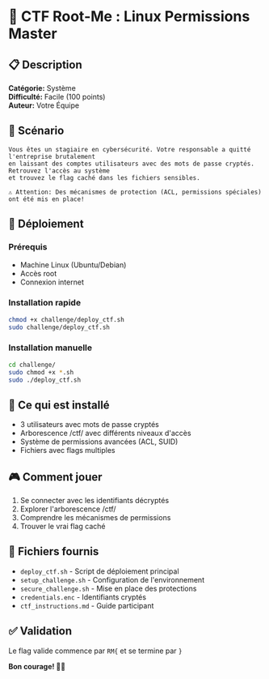 # 🚀 CTF Root-Me : Linux Permissions Master

## 📋 Description
**Catégorie:** Système  
**Difficulté:** Facile (100 points)  
**Auteur:** Votre Équipe

## 🎯 Scénario
```
Vous êtes un stagiaire en cybersécurité. Votre responsable a quitté l'entreprise brutalement
en laissant des comptes utilisateurs avec des mots de passe cryptés. Retrouvez l'accès au système
et trouvez le flag caché dans les fichiers sensibles.

⚠️ Attention: Des mécanismes de protection (ACL, permissions spéciales) ont été mis en place!
```

## 🚀 Déploiement

### Prérequis
- Machine Linux (Ubuntu/Debian)
- Accès root
- Connexion internet

### Installation rapide
```bash
chmod +x challenge/deploy_ctf.sh
sudo challenge/deploy_ctf.sh
```

### Installation manuelle
```bash
cd challenge/
sudo chmod +x *.sh
sudo ./deploy_ctf.sh
```

## 🔧 Ce qui est installé
- 3 utilisateurs avec mots de passe cryptés
- Arborescence /ctf/ avec différents niveaux d'accès
- Système de permissions avancées (ACL, SUID)
- Fichiers avec flags multiples

## 🎮 Comment jouer
1. Se connecter avec les identifiants décryptés
2. Explorer l'arborescence /ctf/
3. Comprendre les mécanismes de permissions
4. Trouver le vrai flag caché

## 📜 Fichiers fournis
- `deploy_ctf.sh` - Script de déploiement principal
- `setup_challenge.sh` - Configuration de l'environnement
- `secure_challenge.sh` - Mise en place des protections
- `credentials.enc` - Identifiants cryptés
- `ctf_instructions.md` - Guide participant

## ✅ Validation
Le flag valide commence par `RM{` et se termine par `}`

**Bon courage! 🏴‍☠️**
